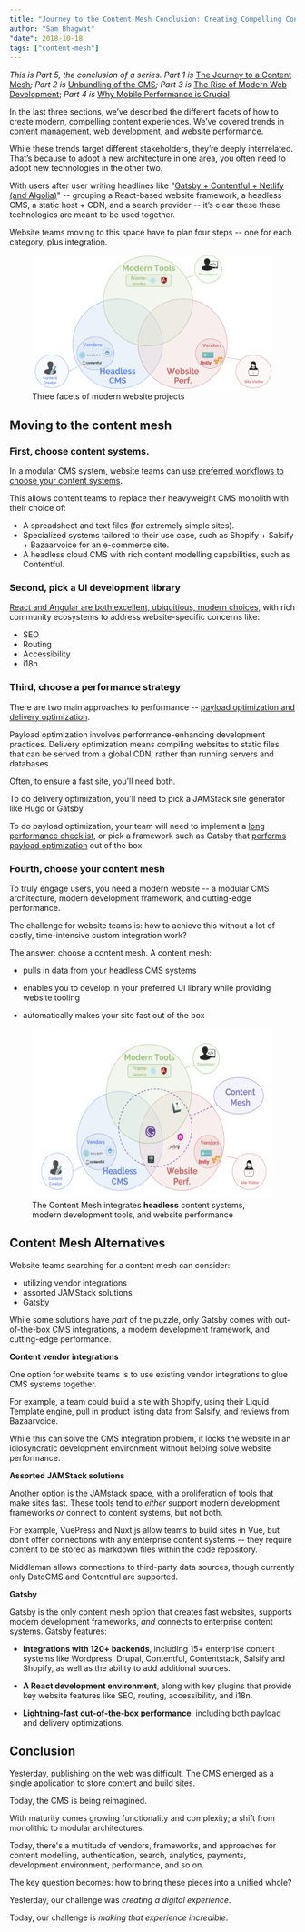 ```yaml
---
title: "Journey to the Content Mesh Conclusion: Creating Compelling Content Experiences"
author: "Sam Bhagwat"
"date": 2018-10-18
tags: ["content-mesh"]
---
```


_This is Part 5, the conclusion of a series. Part 1 is_ [The Journey to a Content Mesh](/blog/2018-10-04-journey-to-the-content-mesh)_; Part 2 is_ [Unbundling of the CMS](/blog/2018-10-10-unbundling-of-the-cms)_; Part 3 is_ [The Rise of Modern Web Development](/blog/2018-10-11-rise-of-modern-web-development); _Part 4 is_ [Why Mobile Performance is Crucial](/blog/2018-10-16-why-mobile-performance-is-crucial).

In the last three sections, we’ve described the different facets of how to create modern, compelling content experiences. We’ve covered trends in [content management](/blog/2018-10-10-unbundling-of-the-cms), [web development](/blog/2018-10-11-rise-of-modern-web-development), and [website performance](/blog/2018-10-16-why-mobile-performance-is-crucial).

While these trends target different stakeholders, they’re deeply interrelated. That’s because to adopt a new architecture in one area, you often need to adopt new technologies in the other two.

With users after user writing headlines like "[Gatsby + Contentful + Netlify (and Algolia)](https://www.gatsbyjs.org/blog/2017-12-06-gatsby-plus-contentful-plus-netlify/)" -- grouping a React-based website framework, a headless CMS, a static host + CDN, and a search provider -- it’s clear these these technologies are meant to be used together.

Website teams moving to this space have to plan four steps -- one for each category, plus integration.

<figure>
  <img alt="" src="./modern-website-performance.png" />
  <figcaption>
    Three facets of modern website projects
  </figcaption>
</figure>

## Moving to the content mesh

### First, choose content systems.

In a modular CMS system, website teams can [use preferred workflows to choose your content systems](/blog/2018-10-10-unbundling-of-the-cms).

This allows content teams to replace their heavyweight CMS monolith with their choice of:

- A spreadsheet and text files (for extremely simple sites).
- Specialized systems tailored to their use case, such as Shopify + Salsify + Bazaarvoice for an e-commerce site.
- A headless cloud CMS with rich content modelling capabilities, such as Contentful.

### Second, pick a UI development library

[React and Angular are both excellent, ubiquitious, modern choices](/blog/2018-10-11-rise-of-modern-web-development), with rich community ecosystems to address website-specific concerns like:

- SEO
- Routing
- Accessibility
- i18n

### Third, choose a performance strategy

There are two main approaches to performance -- [payload optimization and delivery optimization](https://www.gatsbyjs.org/blog/2018-10-16-why-mobile-performance-is-crucial#how-performance-optimization-works).

Payload optimization involves performance-enhancing development practices. Delivery optimization means compiling websites to static files that can be served from a global CDN, rather than running servers and databases.

Often, to ensure a fast site, you'll need both.

To do delivery optimization, you'll need to pick a JAMStack site generator like Hugo or Gatsby.

To do payload optimization, your team will need to implement a [long performance checklist](https://www.smashingmagazine.com/2018/01/frontend-performance-checklist-2018-pdf-pages/), or pick a framework such as Gatsby that [performs payload optimization](https://www.gatsbyjs.org/features/#legend) out of the box.

### Fourth, choose your content mesh

To truly engage users, you need a modern website -- a modular CMS architecture, modern development framework, and cutting-edge performance.

The challenge for website teams is: how to achieve this without a lot of costly, time-intensive custom integration work?

The answer: choose a content mesh. A content mesh:

- pulls in data from your headless CMS systems

- enables you to develop in your preferred UI library while providing website tooling

- automatically makes your site fast out of the box

<figure>
  <img alt="The modern website landscape" src="./content-mesh.png" height="300" />
  <figcaption>
   The Content Mesh integrates <b>headless</b> content systems, modern development tools, and website performance
  </figcaption>
</figure>

## Content Mesh Alternatives

Website teams searching for a content mesh can consider:

- utilizing vendor integrations
- assorted JAMStack solutions
- Gatsby

While some solutions have _part_ of the puzzle, only Gatsby comes with out-of-the-box CMS integrations, a modern development framework, and cutting-edge performance.

**Content vendor integrations**

One option for website teams is to use existing vendor integrations to glue CMS systems together.

For example, a team could build a site with Shopify, using their Liquid Template engine, pull in product listing data from Salsify, and reviews from Bazaarvoice.

While this can solve the CMS integration problem, it locks the website in an idiosyncratic development environment without helping solve website performance.

**Assorted JAMStack solutions**

Another option is the JAMstack space, with a proliferation of tools that make sites fast. These tools tend to _either_ support modern development frameworks _or_ connect to content systems, but not both.

For example, VuePress and Nuxt.js allow teams to build sites in Vue, but don't offer connections with any enterprise content systems -- they require content to be stored as markdown files within the code repository.

Middleman allows connections to third-party data sources, though currently only DatoCMS and Contentful are supported.

**Gatsby**

Gatsby is the only content mesh option that creates fast websites, supports modern development frameworks, _and_ connects to enterprise content systems. Gatsby features:

- **Integrations with 120+ backends**, including 15+ enterprise content systems like Wordpress, Drupal, Contentful, Contentstack, Salsify and Shopify, as well as the ability to add additional sources.

- **A React development environment**, along with key plugins that provide key website features like SEO, routing, accessibility, and i18n.

- **Lightning-fast out-of-the-box performance**, including both payload and delivery optimizations.

## Conclusion

Yesterday, publishing on the web was difficult. The CMS emerged as a single application to store content and build sites.

Today, the CMS is being reimagined.

With maturity comes growing functionality and complexity; a shift from monolithic to modular architectures.

Today, there's a multitude of vendors, frameworks, and approaches for content modelling, authentication, search, analytics, payments, development environment, performance, and so on.

The key question becomes: how to bring these pieces into a unified whole?

Yesterday, our challenge was _creating a digital experience_.

Today, our challenge is _making that experience incredible_.
